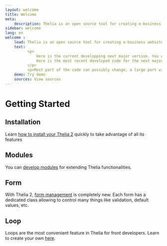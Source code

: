 ```yaml
---
layout: welcome
title: Welcome
meta:
    description: Thelia is an open source tool for creating e-business websites and managing online content. Learn to use it with this documentation.
sidebar: welcome
lang: en
welcome :
    lead: Thelia is an open source tool for creating e-business websites and managing online content. This software is published under LGPL.
    text:
          <p>
              Here is the current developping next major version. You can download this version for testing or see the code.<br/>
              Here is the most recent developed code for the next major version (v2). You can download this version for testing or having a look on the code (or anything you wish, respecting GPL).
          </p>
          <p>Most part of the code can possibly change, a large part will be refactor soon, graphical setup does not exist yet.</p>
    demo: Try demo
    sources: View sources
---
```


<div class="page-header">
    <h1>Getting Started</h1>
</div>

## Installation
Learn [how to install your Thelia 2](/en/documentation/installation.html) quickly to take advantage of all its features

## Modules
You can [develop modules](/en/documentation/modules/index.html) for extending Thelia functionalities.

## Form
With Thelia 2, [form management](/en/documentation/form/index.html) is completely new. Each form has a dedicated class allowing to control many things like validation, default values, etc.

## Loop
Loops are the most convenient feature in Thelia for front developers. Learn to create your own [here](/en/documentation/loop/index.html).

